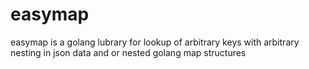 # easymap

easymap is a golang lubrary for lookup of arbitrary keys with arbitrary nesting in json data and or nested golang map structures

